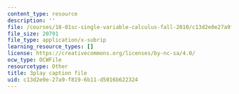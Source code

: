 ```yaml
---
content_type: resource
description: ''
file: /courses/18-01sc-single-variable-calculus-fall-2010/c13d2e0e27a9f8196b11d5016b622324_1424365.srt
file_size: 20791
file_type: application/x-subrip
learning_resource_types: []
license: https://creativecommons.org/licenses/by-nc-sa/4.0/
ocw_type: OCWFile
resourcetype: Other
title: 3play caption file
uid: c13d2e0e-27a9-f819-6b11-d5016b622324
---
```

